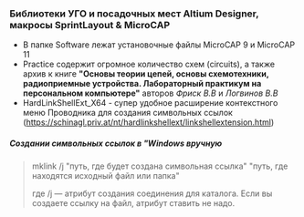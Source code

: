 ### Библиотеки УГО и посадочных мест Altium Designer, макросы SprintLayout & MicroCAP

- В папке Software лежат установочные файлы MicroCAP 9 и MicroCAP 11
- Practice содержит огромное количество схем (circuits),  а также архив к книге
**"Основы теории цепей, основы схемотехники, радиоприемные устройства. Лабораторный практикум на персональном компьютере"** авторов *Фриск В.В* и *Логвинов В.В*
- HardLinkShellExt_X64 - супер удобное расширение контекстного меню Проводника для создания символьных ссылок (https://schinagl.priv.at/nt/hardlinkshellext/linkshellextension.html)

##### Создании символьных ссылок в "Windows вручную

> mklink /j "путь, где будет создана символьная ссылка" "путь, где находятся исходный файл или папка"
>
> где /j — атрибут создания соединения для каталога. Если вы создаете ссылку на файл, атрибут ставить не надо.